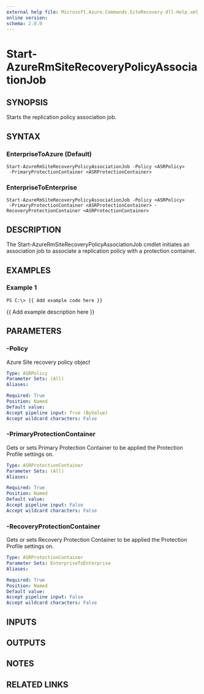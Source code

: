 ```yaml
---
external help file: Microsoft.Azure.Commands.SiteRecovery.dll-Help.xml
online version: 
schema: 2.0.0
---
```


# Start-AzureRmSiteRecoveryPolicyAssociationJob
## SYNOPSIS
Starts the replication policy association job.

## SYNTAX

### EnterpriseToAzure (Default)
```
Start-AzureRmSiteRecoveryPolicyAssociationJob -Policy <ASRPolicy>
 -PrimaryProtectionContainer <ASRProtectionContainer>
```

### EnterpriseToEnterprise
```
Start-AzureRmSiteRecoveryPolicyAssociationJob -Policy <ASRPolicy>
 -PrimaryProtectionContainer <ASRProtectionContainer> -RecoveryProtectionContainer <ASRProtectionContainer>
```

## DESCRIPTION
The Start-AzureRmSiteRecoveryPolicyAssociationJob cmdlet initiates an association job to associate a replication policy with a protection container.

## EXAMPLES

### Example 1
```
PS C:\> {{ Add example code here }}
```

{{ Add example description here }}

## PARAMETERS

### -Policy
Azure Site recovery policy object

```yaml
Type: ASRPolicy
Parameter Sets: (All)
Aliases: 

Required: True
Position: Named
Default value: 
Accept pipeline input: True (ByValue)
Accept wildcard characters: False
```

### -PrimaryProtectionContainer
Gets or sets Primary Protection Container to be applied the Protection Profile settings on.

```yaml
Type: ASRProtectionContainer
Parameter Sets: (All)
Aliases: 

Required: True
Position: Named
Default value: 
Accept pipeline input: False
Accept wildcard characters: False
```

### -RecoveryProtectionContainer
Gets or sets Recovery Protection Container to be applied the Protection Profile settings on.

```yaml
Type: ASRProtectionContainer
Parameter Sets: EnterpriseToEnterprise
Aliases: 

Required: True
Position: Named
Default value: 
Accept pipeline input: False
Accept wildcard characters: False
```

## INPUTS

## OUTPUTS

## NOTES

## RELATED LINKS

